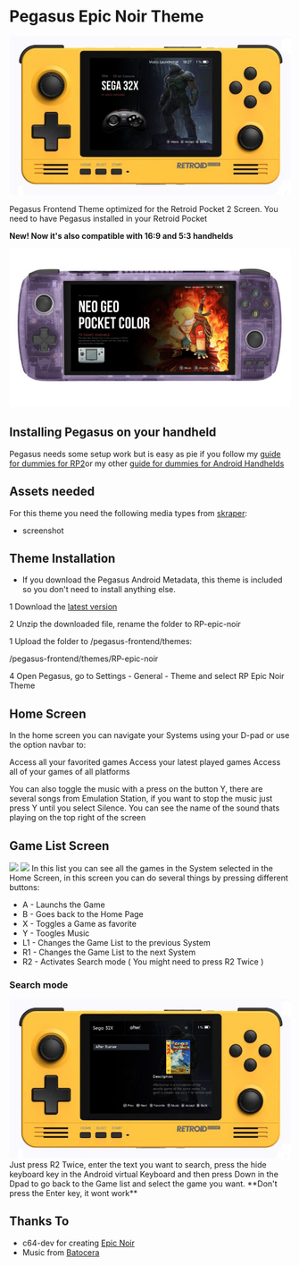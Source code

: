 # Pegasus Epic Noir Theme

<img src="https://raw.githubusercontent.com/dragoonDorise/RP-epic-noir/main/screenshots/hero.jpg">

Pegasus Frontend Theme optimized for the Retroid Pocket 2 Screen. You need to have Pegasus installed in your Retroid Pocket

**New! Now it's also compatible with 16:9 and 5:3 handhelds**

<img src="https://raw.githubusercontent.com/dragoonDorise/RP-epic-noir/main/screenshots/hero-odin.jpg">

## Installing Pegasus on your handheld

Pegasus needs some setup work but is easy as pie if you follow my [guide for dummies for RP2](https://github.com/dragoonDorise/pegasus-rp2-metadata)or my other [guide for dummies for Android Handhelds](https://github.com/dragoonDorise/pegasus-android-metadata)

## Assets needed

For this theme you need the following media types from [skraper](http://skraper.net):

- screenshot

## Theme Installation

- If you download the Pegasus Android Metadata, this theme is included so you don't need to install anything else.

1 Download the [latest version](https://github.com/dragoonDorise/RP-epic-noir/archive/main.zip)

2 Unzip the downloaded file, rename the folder to RP-epic-noir

1 Upload the folder to /pegasus-frontend/themes:

/pegasus-frontend/themes/RP-epic-noir

4 Open Pegasus, go to Settings - General - Theme and select RP Epic Noir Theme

## Home Screen

In the home screen you can navigate your Systems using your D-pad or use the option navbar to:

Access all your favorited games
Access your latest played games
Access all of your games of all platforms

You can also toggle the music with a press on the button Y, there are several songs from Emulation Station, if you want to stop the music just press Y until you select Silence. You can see the name of the sound thats playing on the top right of the screen

## Game List Screen

<img src="https://raw.githubusercontent.com/dragoonDorise/RP-epic-noir/main/screenshots/game-list.jpg">
<img src="https://raw.githubusercontent.com/dragoonDorise/RP-epic-noir/main/screenshots/game-list-odin.jpg">
In this list you can see all the games in the System selected in the Home Screen, in this screen you can do several things by pressing different buttons:

- A - Launchs the Game
- B - Goes back to the Home Page
- X - Toggles a Game as favorite
- Y - Toogles Music
- L1 - Changes the Game List to the previous System
- R1 - Changes the Game List to the next System
- R2 - Activates Search mode ( You might need to press R2 Twice )

### Search mode

<img src="https://raw.githubusercontent.com/dragoonDorise/RP-epic-noir/main/screenshots/search.jpg">
Just press R2 Twice, enter the text you want to search, press the hide keyboard key in the Android virtual Keyboard and then press Down in the Dpad to go back to the Game list and select the game you want. **Don't press the Enter key, it wont work**

## Thanks To

- c64-dev for creating [Epic Noir](https://github.com/c64-dev/es-theme-epicnoir)
- Music from [Batocera](https://github.com/batocera-linux/batocera.linux)
